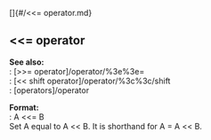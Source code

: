 []{#/&lt;&lt;= operator.md}    
## \<\<= operator    
**See also:**    
:   [\>\>= operator]/operator/%3e%3e=    
:   [\<\< shift operator]/operator/%3c%3c/shift    
:   [operators]/operator    
<!-- -->    
**Format:**    
:   A \<\<= B    
Set A equal to A \<\< B. It is shorthand for A = A \<\< B.  